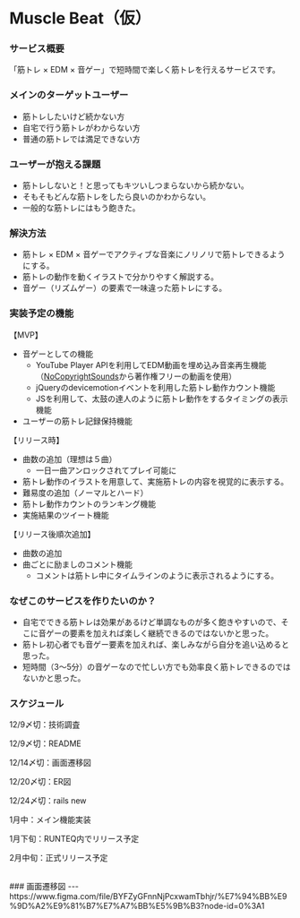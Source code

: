 # Muscle Beat（仮）

### サービス概要

「筋トレ × EDM × 音ゲー」で短時間で楽しく筋トレを行えるサービスです。


### メインのターゲットユーザー

- 筋トレしたいけど続かない方
- 自宅で行う筋トレがわからない方
- 普通の筋トレでは満足できない方


### ユーザーが抱える課題

- 筋トレしないと！と思ってもキツいしつまらないから続かない。
- そもそもどんな筋トレをしたら良いのかわからない。
- 一般的な筋トレにはもう飽きた。


### 解決方法

- 筋トレ × EDM × 音ゲーでアクティブな音楽にノリノリで筋トレできるようにする。
- 筋トレの動作を動くイラストで分かりやすく解説する。
- 音ゲー（リズムゲー）の要素で一味違った筋トレにする。


### 実装予定の機能

【MVP】

- 音ゲーとしての機能
    - YouTube Player APIを利用してEDM動画を埋め込み音楽再生機能（[NoCopyrightSounds](https://www.youtube.com/channel/UC_aEa8K-EOJ3D6gOs7HcyNg)から著作権フリーの動画を使用）
    - jQueryのdevicemotionイベントを利用した筋トレ動作カウント機能
    - JSを利用して、太鼓の達人のように筋トレ動作をするタイミングの表示機能
- ユーザーの筋トレ記録保持機能

【リリース時】

- 曲数の追加（理想は５曲）
    - 一日一曲アンロックされてプレイ可能に
- 筋トレ動作のイラストを用意して、実施筋トレの内容を視覚的に表示する。
- 難易度の追加（ノーマルとハード）
- 筋トレ動作カウントのランキング機能
- 実施結果のツイート機能

【リリース後順次追加】

- 曲数の追加
- 曲ごとに励ましのコメント機能
    - コメントは筋トレ中にタイムラインのように表示されるようにする。


### なぜこのサービスを作りたいのか？

- 自宅でできる筋トレは効果があるけど単調なものが多く飽きやすいので、そこに音ゲーの要素を加えれば楽しく継続できるのではないかと思った。
- 筋トレ初心者でも音ゲー要素を加えれば、楽しみながら自分を追い込めると思った。
- 短時間（3〜5分）の音ゲーなので忙しい方でも効率良く筋トレできるのではないかと思った。


### スケジュール

12/9〆切：技術調査

12/9〆切：README

12/14〆切：画面遷移図

12/20〆切：ER図

12/24〆切：rails new

1月中：メイン機能実装

1月下旬：RUNTEQ内でリリース予定

2月中旬：正式リリース予定

<br>
### 画面遷移図
---
https://www.figma.com/file/BYFZyGFnnNjPcxwamTbhjr/%E7%94%BB%E9%9D%A2%E9%81%B7%E7%A7%BB%E5%9B%B3?node-id=0%3A1